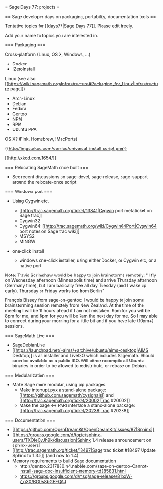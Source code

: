 = Sage Days 77: projects =

== Sage developer days on packaging, portability, documentation tools ==

Tentative topics for [[days77|Sage Days 77]]. Please edit freely.

Add your name to topics you are interested in.


=== Packaging ===

Cross-platform (Linux, OS X, Windows, ...)

  * Docker
  * !ZeroInstall

Linux (see also [[https://wiki.sagemath.org/Infrastructure#Packaging_for_Linux|Infrastructure page]])

  * Arch-Linux
  * Debian
  * Fedora
  * Gentoo
  * NPM
  * RPM
  * Ubuntu PPA

OS X? (Fink, Homebrew, !MacPorts)

{{http://imgs.xkcd.com/comics/universal_install_script.png}}

[[http://xkcd.com/1654/]]

=== Relocating SageMath once built ===

  * See recent discussions on sage-devel, sage-release, sage-support around the relocate-once script

=== Windows port ===

  * Using Cygwin etc.
    * [[http://trac.sagemath.org/ticket/13841|Cygwin port metaticket on Sage trac]]
    * Cygwin32
    * Cygwin64: [[http://trac.sagemath.org/wiki/Cygwin64Port|Cygwin64 port notes on Sage trac wiki]]
    * MSYS2
    * MINGW

  * one-click install
    * windows one-click installer, using either Docker, or Cygwin etc, or a native port

Note: Travis Scrimshaw would be happy to join brainstorms remotely:
''I fly on Wednesday afternoon (Minneapolis time) and arrive Thursday
afternoon (Germany time), but I am basically free all day Tuesday (and
I wake up early). Thursday or Friday works too from Berlin''

François Bissey from sage-on-gentoo: I would be happy to join some brainstorming session remotely from New Zealand. At the time of the meeting I will be 11 hours ahead if I am not mistaken. 9am for you will be 8pm for me, and 8pm for you will be 7am the next day for me. So I may able to connect during your morning for a little bit and if you have late (10pm+) sessions.

=== SageMath Live ===

  * SageDebianLive
  * [[https://launchpad.net/~aims/+archive/ubuntu/aims-desktop|AIMS Desktop]] is an installer and LiveISO which includes Sagemath. Should soon be available as a public ISO. Will either recompile all Ubuntu binaries in order to be allowed to redistribute, or rebase on Debian.

=== Modularization ===

  * Make Sage more modular, using pip packages.
    * Make interrupt.pyx a stand-alone package: [[https://github.com/sagemath/cysignals]] and [[http://trac.sagemath.org/ticket/20002|Trac #20002]]
    * Make the Sage <-> PARI interface a stand-alone package: [[http://trac.sagemath.org/ticket/20238|Trac #20238]]

=== Documentation ===

  * [[https://github.com/OpenDreamKit/OpenDreamKit/issues/87|Sphinx]]
  * [[https://groups.google.com/d/topic/sphinx-users/TXOIeCvJh9k/discussion|Sphinx 1.4 release announcement on sphinx-users]]
  * [[http://trac.sagemath.org/ticket/18497|Sage trac ticket #18497 Update Sphinx to 1.3.5]] (and now to 1.4)
  * Memory requirements to build Sage documentation
    * http://gentoo.2317880.n4.nabble.com/sage-on-gentoo-Cannot-install-sage-doc-insufficient-memory-td285831.html
    * https://groups.google.com/d/msg/sage-release/81bxW-7_qX0/BGDs8bGEFQAJ

